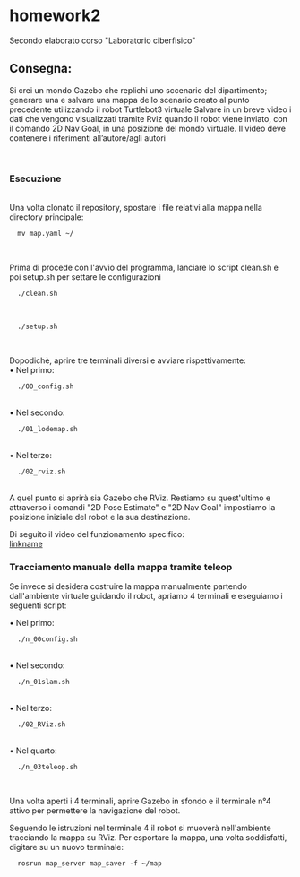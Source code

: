 # homework2
Secondo elaborato corso "Laboratorio ciberfisico"


## Consegna:
Si crei un mondo Gazebo che replichi uno sccenario del dipartimento;
generare una e salvare una mappa dello scenario creato al punto precedente utilizzando il robot Turtlebot3 virtuale
Salvare in un breve video i dati che vengono visualizzati tramite Rviz quando il robot viene inviato, con il
comando 2D Nav Goal, in una posizione del mondo virtuale. Il video deve contenere i riferimenti
all’autore/agli autori

<br>

### Esecuzione

<br>
Una volta clonato il repository, spostare i file relativi alla mappa nella directory principale:

```
  mv map.yaml ~/
```
<br>

Prima di procede con l'avvio del programma, lanciare lo script clean.sh e poi setup.sh per settare le configurazioni <br>

```
  ./clean.sh
```

<br>

```
  ./setup.sh
```
<br>


Dopodichè, aprire tre terminali diversi e avviare rispettivamente: <br>
• Nel primo:

```
  ./00_config.sh
```

<br>
• Nel secondo: <br>

```
  ./01_lodemap.sh
```

<br>
• Nel terzo: <br>

```
  ./02_rviz.sh
```

<br>
A quel punto si aprirà sia Gazebo che RViz.
Restiamo su quest'ultimo e attraverso i comandi "2D Pose Estimate" e "2D Nav Goal" impostiamo la posizione iniziale del robot e la sua destinazione.

<br>

Di seguito il video del funzionamento specifico:<br>
[linkname](https://www.youtube.com/watch?v=MT_nwiLn3u0&t=8s "Secondo Elaborato")



### Tracciamento manuale della mappa tramite teleop <br>
Se invece si desidera costruire la mappa manualmente partendo dall'ambiente virtuale guidando il robot, apriamo 4 terminali e eseguiamo i seguenti script: <br>

• Nel primo:

```
  ./n_00config.sh
```

<br>
• Nel secondo: <br>

```
  ./n_01slam.sh
```

<br>
• Nel terzo: <br>

```
  ./02_RViz.sh
```

<br>
• Nel quarto: <br>

```
  ./n_03teleop.sh
```
<br>

Una volta aperti i 4 terminali, aprire Gazebo in sfondo e il terminale n°4 attivo per permettere la navigazione del robot.<br>

Seguendo le istruzioni nel terminale 4 il robot si muoverà nell'ambiente tracciando la mappa su RViz. Per esportare la mappa, una volta soddisfatti, digitare su un nuovo terminale:

```
  rosrun map_server map_saver -f ~/map    
```

